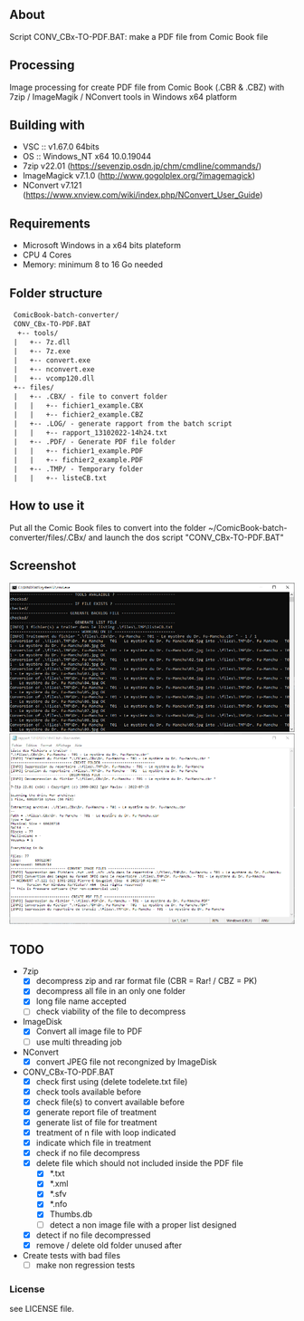 ## About

Script CONV_CBx-TO-PDF.BAT: make a PDF file from Comic Book file

## Processing

Image processing for create PDF file from Comic Book (.CBR & .CBZ) with 7zip / ImageMagik / NConvert tools in Windows x64 platform

## Building with

* VSC :: v1.67.0 64bits
* OS :: Windows_NT x64 10.0.19044
* 7zip v22.01 (https://sevenzip.osdn.jp/chm/cmdline/commands/)
* ImageMagick v7.1.0 (http://www.gogolplex.org/?imagemagick)
* NConvert v7.121 (https://www.xnview.com/wiki/index.php/NConvert_User_Guide)

## Requirements

 - Microsoft Windows in a x64 bits plateform
 - CPU 4 Cores
 - Memory: minimum 8 to 16 Go needed

## Folder structure

```
 ComicBook-batch-converter/
 CONV_CBx-TO-PDF.BAT
  +-- tools/
 |   +-- 7z.dll
 |   +-- 7z.exe
 |   +-- convert.exe
 |   +-- nconvert.exe
 |   +-- vcomp120.dll
 +-- files/
 |   +-- .CBX/ - file to convert folder
 |   |   +-- fichier1_example.CBX
 |   |   +-- fichier2_example.CBZ
 |   +-- .LOG/ - generate rapport from the batch script
 |   |   +-- rapport_13102022-14h24.txt
 |   +-- .PDF/ - Generate PDF file folder
 |   |   +-- fichier1_example.PDF
 |   |   +-- fichier2_example.PDF
 |   +-- .TMP/ - Temporary folder
 |   |   +-- listeCB.txt
```

## How to use it

Put all the Comic Book files to convert into the folder ~/ComicBook-batch-converter/files/.CBx/ and launch the dos script "CONV_CBx-TO-PDF.BAT"

## Screenshot

![img|50%](https://github.com/FremyEtCie/DOS_Scripts/blob/main/ComicBook-batch-converter/Capture-DOS.png)
![img|50%](https://github.com/FremyEtCie/DOS_Scripts/blob/main/ComicBook-batch-converter/Capture-rapport.png)

## TODO
- 7zip
  - [x] decompress zip and rar format file (CBR = Rar! / CBZ = PK)
  - [x] decompress all file in an only one folder
  - [x] long file name accepted
  - [ ] check viability of the file to decompress
- ImageDisk
  - [x] Convert all image file to PDF
  - [ ] use multi threading job
- NConvert
  - [x] convert JPEG file not recongnized by ImageDisk
- CONV_CBx-TO-PDF.BAT
  - [x] check first using (delete todelete.txt file)
  - [x] check tools available before
  - [x] check file(s) to convert available before
  - [x] generate report file of treatment
  - [x] generate list of file for treatment
  - [x] treatment of n file with loop indicated
  - [x] indicate which file in treatment
  - [x] check if no file decompress
  - [x] delete file which should not included inside the PDF file
    - [x] *.txt
    - [x] *.xml
    - [x] *.sfv
    - [x] *.nfo
    - [x] Thumbs.db
    - [ ] detect a non image file with a proper list designed
  - [x] detect if no file decompressed
  - [x] remove / delete old folder unused after
- Create tests with bad files
  - [ ] make non regression tests

### License

see LICENSE file.